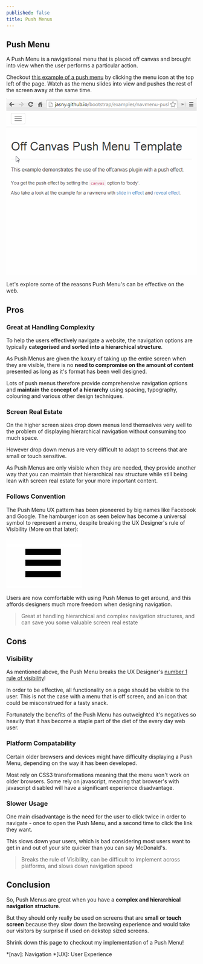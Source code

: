 ```yaml
---
published: false
title: Push Menus
---
```


## Push Menu

A Push Menu is a navigational menu that is placed off canvas and brought into view when the user performs a particular action. 

Checkout [this example of a push menu](http://jasny.github.io/bootstrap/examples/navmenu-push/) by clicking the menu icon at the top left of the page. Watch as the menu slides into view and pushes the rest of the screen away at the same time.

<img src="/images/design/push-menu-still.gif" data-gif-src="/images/design/push-menu.gif" alt="Push Menu example from makebetterapps.com" />

Let's explore some of the reasons Push Menu's can be effective on the web.

## Pros

### Great at Handling Complexity

To help the users effectively navigate a website, the navigation options are typically **categorised and sorted into a hierarchical structure**.

As Push Menus are given the luxury of taking up the entire screen when they are visible, there is no **need to compromise on the amount of content** presented as long as it's format has been well designed.

Lots of push menus therefore provide comprehensive navigation options and **maintain the concept of a hierarchy** using spacing, typography, colouring and various other design techniques.

### Screen Real Estate

On the higher screen sizes drop down menus lend themselves very well to the problem of displaying hierarchical navigation without consuming too much space. 

However drop down menus are very difficult to adapt to screens that are small or touch sensitive.

As Push Menus are only visible when they are needed, they provide another way that you can maintain that hierarchical nav structure while still being lean with screen real estate for your more important content. 

### Follows Convention

The Push Menu UX pattern has been pioneered by big names like Facebook and Google. The hamburger icon as seen below has become a universal symbol to represent a menu, despite breaking the UX Designer's rule of Visibility (More on that later):

![Hamburger Icon](/images/design/hamburger.jpg)

Users are now comfortable with using Push Menus to get around, and this affords designers much more freedom when designing navigation.

> Great at handling hierarchical and complex navigation structures, and can save you some valuable screen real estate

## Cons

### Visibility

As mentioned above, the Push Menu breaks the UX Designer's [number 1 rule of visibility](http://www.nngroup.com/articles/ten-usability-heuristics/)!

In order to be effective, all functionality on a page should be visible to the user. This is not the case with a menu that is off screen, and an icon that could be misconstrued for a tasty snack.

Fortunately the benefits of the Push Menu has outweighted it's negatives so heavily that it has become a staple part of the diet of the every day web user.

### Platform Compatability

Certain older browsers and devices might have difficulty displaying a Push Menu, depending on the way it has been developed.

Most rely on CSS3 transformations meaning that the menu won't work on older browsers. Some rely on javascript, meaning that browser's with javascript disabled will have a significant experience disadvantage.

### Slower Usage

One main disadvantage is the need for the user to click twice in order to navigate - once to open the Push Menu, and a second time to click the link they want. 

This slows down your users, which is bad considering most users want to get in and out of your site quicker than you can say McDonald's.

> Breaks the rule of Visibility, can be difficult to implement across platforms, and slows down navigation speed

## Conclusion

So, Push Menus are great when you have a **complex and hierarchical navigation structure**. 

But they should only really be used on screens that are **small or touch screen** because they slow down the browsing experience and would take our visitors by surprise if used on dekstop sized screens.

Shrink down this page to checkout my implementation of a Push Menu!

*[nav]: Navigation
*[UX]: User Experience
